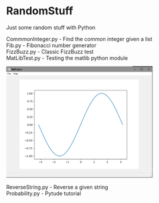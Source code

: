 # RandomStuff
Just some random stuff with Python

CommmonInteger.py - Find the common integer given a list  
Fib.py - Fibonacci number generator  
FizzBuzz.py - Classic FizzBuzz test  
MatLibTest.py - Testing the matlib python module  

![SCREENSHOT1](https://github.com/harmonyideas/RandomStuff/blob/master/IMG/matlib1.PNG)  

ReverseString.py - Reverse a given string  
Probability.py - Pytude tutorial
